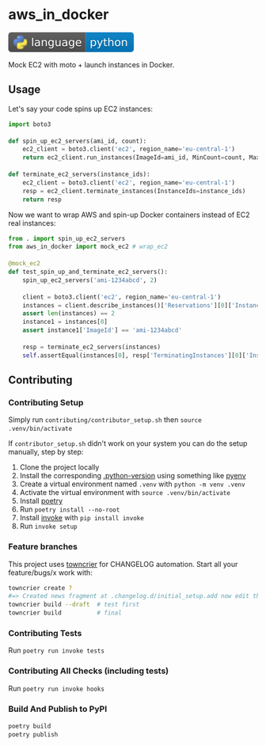 # aws_in_docker

[![](docs/img/badges/language.svg)](https://devdocs.io/python/)

Mock EC2 with moto + launch instances in Docker.

## Usage

Let's say your code spins up EC2 instances:

```py
import boto3

def spin_up_ec2_servers(ami_id, count):
    ec2_client = boto3.client('ec2', region_name='eu-central-1')
    return ec2_client.run_instances(ImageId=ami_id, MinCount=count, MaxCount=count)

def terminate_ec2_servers(instance_ids):
    ec2_client = boto3.client('ec2', region_name='eu-central-1')
    resp = ec2_client.terminate_instances(InstanceIds=instance_ids)
    return resp
```

Now we want to wrap AWS and spin-up Docker containers instead of EC2 real instances:

```py
from . import spin_up_ec2_servers
from aws_in_docker import mock_ec2 # wrap_ec2

@mock_ec2
def test_spin_up_and_terminate_ec2_servers():
    spin_up_ec2_servers('ami-1234abcd', 2)

    client = boto3.client('ec2', region_name='eu-central-1')
    instances = client.describe_instances()['Reservations'][0]['Instances']
    assert len(instances) == 2
    instance1 = instances[0]
    assert instance1['ImageId'] == 'ami-1234abcd'

    resp = terminate_ec2_servers(instances)
    self.assertEqual(instances[0], resp['TerminatingInstances'][0]['InstanceId'])
```

## Contributing

### Contributing Setup

Simply run `contributing/contributor_setup.sh` then `source .venv/bin/activate`

If `contributor_setup.sh` didn't work on your system you can do the setup manually, step by step:

1. Clone the project locally
1. Install the corresponding [.python-version](./.python-version) using something like [pyenv](https://github.com/pyenv/pyenv)
1. Create a virtual environment named `.venv` with `python -m venv .venv`
1. Activate the virtual environment with `source .venv/bin/activate`
1. Install [poetry](https://poetry.eustace.io/docs/#installation)
1. Run `poetry install --no-root`
1. Install [invoke](https://www.pyinvoke.org/installing.html) with `pip install invoke`
1. Run `invoke setup`

### Feature branches

This project uses [towncrier](https://github.com/twisted/towncrier) for CHANGELOG automation. Start all your feature/bugs/x work with:

```sh
towncrier create ?
#=> Created news fragment at .changelog.d/initial_setup.add now edit this file
towncrier build --draft  # test first
towncrier build          # final
```

### Contributing Tests

Run `poetry run invoke tests`

### Contributing All Checks (including tests)

Run `poetry run invoke hooks`

### Build And Publish to PyPI

```sh
poetry build
poetry publish
```

